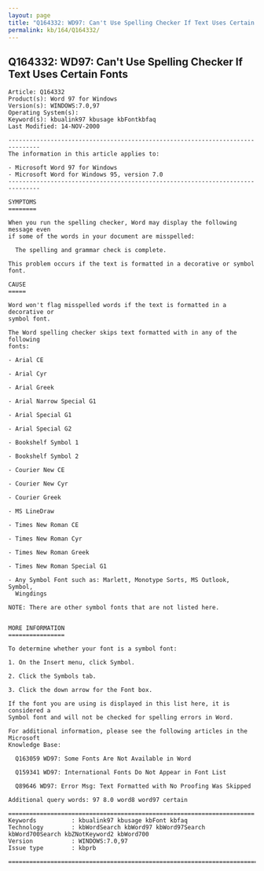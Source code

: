 ```yaml
---
layout: page
title: "Q164332: WD97: Can't Use Spelling Checker If Text Uses Certain Fonts"
permalink: kb/164/Q164332/
---
```


## Q164332: WD97: Can't Use Spelling Checker If Text Uses Certain Fonts

	Article: Q164332
	Product(s): Word 97 for Windows
	Version(s): WINDOWS:7.0,97
	Operating System(s): 
	Keyword(s): kbualink97 kbusage kbFontkbfaq
	Last Modified: 14-NOV-2000
	
	-------------------------------------------------------------------------------
	The information in this article applies to:
	
	- Microsoft Word 97 for Windows 
	- Microsoft Word for Windows 95, version 7.0 
	-------------------------------------------------------------------------------
	
	SYMPTOMS
	========
	
	When you run the spelling checker, Word may display the following message even
	if some of the words in your document are misspelled:
	
	  The spelling and grammar check is complete.
	
	This problem occurs if the text is formatted in a decorative or symbol font.
	
	CAUSE
	=====
	
	Word won't flag misspelled words if the text is formatted in a decorative or
	symbol font.
	
	The Word spelling checker skips text formatted with in any of the following
	fonts:
	
	- Arial CE
	
	- Arial Cyr
	
	- Arial Greek
	
	- Arial Narrow Special G1
	
	- Arial Special G1
	
	- Arial Special G2
	
	- Bookshelf Symbol 1
	
	- Bookshelf Symbol 2
	
	- Courier New CE
	
	- Courier New Cyr
	
	- Courier Greek
	
	- MS LineDraw
	
	- Times New Roman CE
	
	- Times New Roman Cyr
	
	- Times New Roman Greek
	
	- Times New Roman Special G1
	
	- Any Symbol Font such as: Marlett, Monotype Sorts, MS Outlook, Symbol,
	  Wingdings
	
	NOTE: There are other symbol fonts that are not listed here.
	
	
	MORE INFORMATION
	================
	
	To determine whether your font is a symbol font:
	
	1. On the Insert menu, click Symbol.
	
	2. Click the Symbols tab.
	
	3. Click the down arrow for the Font box.
	
	If the font you are using is displayed in this list here, it is considered a
	Symbol font and will not be checked for spelling errors in Word.
	
	For additional information, please see the following articles in the Microsoft
	Knowledge Base:
	
	  Q163059 WD97: Some Fonts Are Not Available in Word
	
	  Q159341 WD97: International Fonts Do Not Appear in Font List
	
	  Q89646 WD97: Error Msg: Text Formatted with No Proofing Was Skipped
	
	Additional query words: 97 8.0 word8 word97 certain
	
	======================================================================
	Keywords          : kbualink97 kbusage kbFont kbfaq
	Technology        : kbWordSearch kbWord97 kbWord97Search kbWord700Search kbZNotKeyword2 kbWord700
	Version           : WINDOWS:7.0,97
	Issue type        : kbprb
	
	=============================================================================
	
